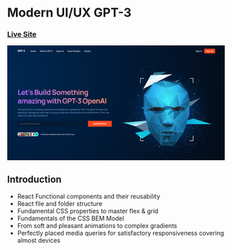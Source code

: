 # Modern UI/UX GPT-3

### [Live Site](https://kristgalstyan.github.io/project_modern_ui_ux_gpt3/)

![Modern UI/UX GPT-3](./src//assets/LiveSite.png)

## Introduction

- React Functional components and their reusability
- React file and folder structure
- Fundamental CSS properties to master flex & grid
- Fundamentals of the CSS BEM Model
- From soft and pleasant animations to complex gradients
- Perfectly placed media queries for satisfactory responsiveness covering almost devices
